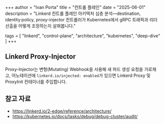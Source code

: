 +++
author = "Ivan Porta"
title = "컨트롤 플레인"
date = "2025-06-01"
description = "Linkerd 컨트롤 플레인 아키텍처 심층 분석—destination, identity·policy, proxy-injector 컨트롤러가 Kubernetes에서 gRPC 트래픽과 리더 선출을 어떻게 조정하는지 살펴봅니다."

tags = [
  "linkerd",
  "control-plane",
  "architecture",
  "kubernetes",
  "deep-dive"
]
+++

## Linkerd Proxy-Injector

Proxy-Injector는 변형(Mutating) Webhook을 사용해 새 파드 생성 요청을 가로채고, 어노테이션에 `linkerd.io/injected: enabled`가 있으면 Linkerd Proxy 및 ProxyInit 컨테이너를 주입합니다.

## 참고 자료

- https://linkerd.io/2-edge/reference/architecture/
- https://kubernetes.io/docs/tasks/debug/debug-cluster/audit/
